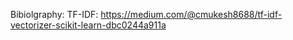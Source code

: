 Bibiolgraphy: 
 TF-IDF: https://medium.com/@cmukesh8688/tf-idf-vectorizer-scikit-learn-dbc0244a911a

